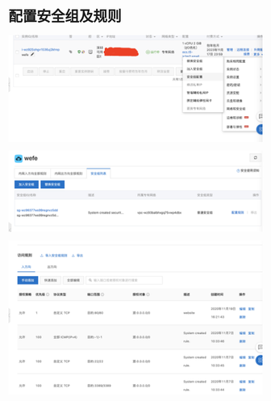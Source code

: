 # 配置安全组及规则

![image-20201119162307641](./img/image-20201119162307641.png)

![image-20201119162332224](./img/image-20201119162332224.png)

![image-20201119162358887](./img/image-20201119162358887.png)
